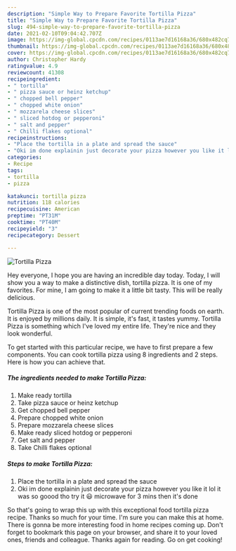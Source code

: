 ```yaml
---
description: "Simple Way to Prepare Favorite Tortilla Pizza"
title: "Simple Way to Prepare Favorite Tortilla Pizza"
slug: 494-simple-way-to-prepare-favorite-tortilla-pizza
date: 2021-02-10T09:04:42.707Z
image: https://img-global.cpcdn.com/recipes/0113ae7d16168a36/680x482cq70/tortilla-pizza-recipe-main-photo.jpg
thumbnail: https://img-global.cpcdn.com/recipes/0113ae7d16168a36/680x482cq70/tortilla-pizza-recipe-main-photo.jpg
cover: https://img-global.cpcdn.com/recipes/0113ae7d16168a36/680x482cq70/tortilla-pizza-recipe-main-photo.jpg
author: Christopher Hardy
ratingvalue: 4.9
reviewcount: 41308
recipeingredient:
- " tortilla"
- " pizza sauce or heinz ketchup"
- " chopped bell pepper"
- " chopped white onion"
- " mozzarela cheese slices"
- " sliced hotdog or pepperoni"
- " salt and pepper"
- " Chilli flakes optional"
recipeinstructions:
- "Place the tortilla in a plate and spread the sauce"
- "Oki im done explainin just decorate your pizza however you like it lol it was so goood tho try it 😃 microwave for 3 mins then it&#39;s done"
categories:
- Recipe
tags:
- tortilla
- pizza

katakunci: tortilla pizza 
nutrition: 118 calories
recipecuisine: American
preptime: "PT31M"
cooktime: "PT40M"
recipeyield: "3"
recipecategory: Dessert

---
```



![Tortilla Pizza](https://img-global.cpcdn.com/recipes/0113ae7d16168a36/680x482cq70/tortilla-pizza-recipe-main-photo.jpg)

Hey everyone, I hope you are having an incredible day today. Today, I will show you a way to make a distinctive dish, tortilla pizza. It is one of my favorites. For mine, I am going to make it a little bit tasty. This will be really delicious.



Tortilla Pizza is one of the most popular of current trending foods on earth. It is enjoyed by millions daily. It is simple, it's fast, it tastes yummy. Tortilla Pizza is something which I've loved my entire life. They're nice and they look wonderful.


To get started with this particular recipe, we have to first prepare a few components. You can cook tortilla pizza using 8 ingredients and 2 steps. Here is how you can achieve that.

<!--inarticleads1-->

##### The ingredients needed to make Tortilla Pizza:

1. Make ready  tortilla
1. Take  pizza sauce or heinz ketchup
1. Get  chopped bell pepper
1. Prepare  chopped white onion
1. Prepare  mozzarela cheese slices
1. Make ready  sliced hotdog or pepperoni
1. Get  salt and pepper
1. Take  Chilli flakes optional




<!--inarticleads2-->

##### Steps to make Tortilla Pizza:

1. Place the tortilla in a plate and spread the sauce
1. Oki im done explainin just decorate your pizza however you like it lol it was so goood tho try it 😃 microwave for 3 mins then it&#39;s done




So that's going to wrap this up with this exceptional food tortilla pizza recipe. Thanks so much for your time. I'm sure you can make this at home. There is gonna be more interesting food in home recipes coming up. Don't forget to bookmark this page on your browser, and share it to your loved ones, friends and colleague. Thanks again for reading. Go on get cooking!
